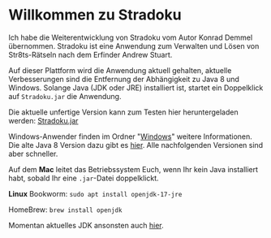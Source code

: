 # **Willkommen zu Stradoku**

Ich habe die Weiterentwicklung von Stradoku vom Autor Konrad Demmel übernommen. Stradoku ist eine Anwendung zum Verwalten und Lösen von Str8ts-Rätseln nach dem Erfinder Andrew Stuart.

Auf dieser Plattform wird die Anwendung aktuell gehalten, aktuelle Verbesserungen sind die Entfernung der Abhängigkeit zu Java 8 und Windows. Solange Java (JDK oder JRE) installiert ist, startet ein Doppelklick auf `Stradoku.jar` die Anwendung.

Die aktuelle unfertige Version kann zum Testen hier heruntergeladen werden: [Stradoku.jar](https://github.com/jogger2510/Stradoku/blob/main/Release/Stradoku.jar)

Windows-Anwender finden im Ordner "[Windows](https://github.com/jogger2510/Stradoku/tree/main/Release/Windows)" weitere Informationen. Die alte Java 8 Version dazu gibt es [hier](https://www.java.com/de/download/). Alle nachfolgenden Versionen sind aber schneller.

Auf dem **Mac** leitet das Betriebssystem Euch, wenn Ihr kein Java installiert habt, sobald Ihr eine `.jar`-Datei doppelklickt.

**Linux** Bookworm: `sudo apt install openjdk-17-jre`

HomeBrew: `brew install openjdk`

Momentan aktuelles JDK ansonsten auch [hier](https://jdk.java.net/23/).

